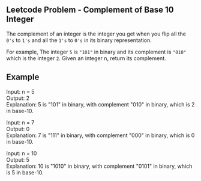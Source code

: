 ## Leetcode Problem - Complement of Base 10 Integer ##
The complement of an integer is the integer you get when you flip all the `0's` to `1's` and all the `1's` to `0's` in its binary representation.

For example, The integer `5` is `"101"` in binary and its complement is `"010"` which is the integer `2`.
Given an integer n, return its complement.

## Example ##
Input: n = 5  
Output: 2  
Explanation: 5 is "101" in binary, with complement "010" in binary, which is 2 in base-10.

Input: n = 7  
Output: 0  
Explanation: 7 is "111" in binary, with complement "000" in binary, which is 0 in base-10.

Input: n = 10  
Output: 5  
Explanation: 10 is "1010" in binary, with complement "0101" in binary, which is 5 in base-10.
